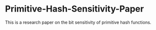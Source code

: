# Primitive-Hash-Sensitivity-Paper

This is a research paper on the bit sensitivity of primitive hash functions.
